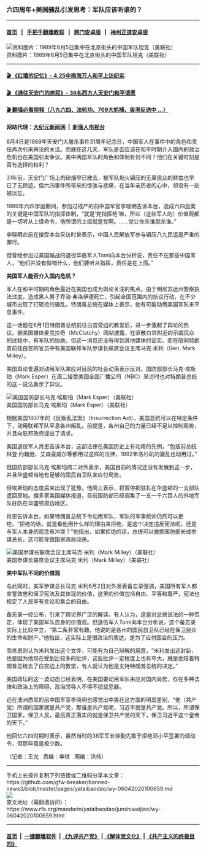 ### 六四周年+美国骚乱引发思考：军队应该听谁的？ 
------------------------

#### [首页](https://github.com/gfw-breaker/banned-news3/blob/master/README.md) &nbsp;&nbsp;|&nbsp;&nbsp; [手把手翻墙教程](https://github.com/gfw-breaker/guides/wiki) &nbsp;&nbsp;|&nbsp;&nbsp; [网门安卓版](https://github.com/oGate2/oGate) &nbsp;&nbsp;|&nbsp;&nbsp; [神州正道安卓版](https://github.com/SzzdOgate/update) 



<div id="headerimg">
 <img alt="资料图片：1989年6月5日集中在北京街头的中国军队坦克（美联社）" src="https://www.rfa.org/mandarin/yataibaodao/junshiwaijiao/wy-06042020100659.html/cc0527a.jpg/image" title="资料图片：1989年6月5日集中在北京街头的中国军队坦克（美联社）"/>
 <div id="headerimgcontents">
  <div id="headerimgcaption">
   <span>
    资料图片：1989年6月5日集中在北京街头的中国军队坦克（美联社）
   </span>
   <!-- zoomattribute -->
  </div>
  <!-- headerimgcaption -->
 </div>
 <!-- headerimagecontents -->
</div>

<hr/>


#### [ 🎬  《红墙的记忆》- 4.25中南海万人和平上访纪实](http://141.164.39.94:10000/videos/legend/425.html)

#### [ 🎬  《通往天安门的旅程》- 36名西方人天安门和平请愿 ](http://141.164.39.94:10000/videos/legend/JTT.html)

#### [ 🎬  翻墙必看视频（八九六四、法轮功、709大抓捕、香港反送中 ...）](https://github.com/gfw-breaker/links/blob/master/banned.md)

#### 网站代理：[大纪元新闻网](http://167.172.10.89:10080/gb/) &nbsp;|&nbsp; [新唐人电视台](http://167.172.10.89:8808/gb/)

<div id="storytext">
 <div>
  <div class="slot_header">
  </div>
 </div>
 <p>
  6月4日是1989年天安门大屠杀事件31周年纪念日，中国军人在事件中的角色和责任再次引来舆论的关注。而就在这几天，军队是否应该在和平时期介入国内的政治危机也在美国引发争议。美中两国军队的角色和体制有何不同？他们在关键时刻是否有选择的权利？
 </p>
 <p>
  31年前，天安门广场上的硝烟早已散去，被军队炮火镇压的无辜民众的鲜血也早已了无踪迹。但六四事件所带来的惊骇与悲痛，在当年亲历者的心中，却没有一刻被淡忘。
 </p>
 <p>
 </p>
 <p>
 </p>
 <p>
  1989年六四学运期间，参加过戒严的前中国军官李晓明告诉本台，造成六四血案的关键是中国军队的指挥体制，“就是‘党指挥枪’嘛，所以（这些军人的）价值观都是一切听从上级命令，他所谓的上级就是党啊。......党让你杀谁就杀谁。”
 </p>
 <p>
  李晓明此前在接受本台采访时曾表示，中国人民解放军参与镇压八九民运是严重的罪行。
 </p>
 <p>
  但曾经参加过美国越战的退役华裔军人Tomi向本台分析说，责任不在那些中国军人，“他们并没有做错什么，他们要听从指挥，责任是在上面。”
 </p>
 <p>
  <b>
   美国军人能否介入国内危机？
  </b>
 </p>
 <p>
  军人在和平时期的角色最近在美国也成为舆论关注的焦点。由于明尼苏达州警察执法过度，造成黑人男子乔治·弗洛伊德死亡，引起全国范围内的抗议行动，在不少城市出现了打砸抢的骚乱。特朗普总统在媒体上表示，他有可能动用美国军队来平息事件。
 </p>
 <p>
  这一话题在6月1日特朗普总统前往白宫旁边的教堂后，进一步激起了舆论的热议。据美国媒体麦克拉奇（McClatchy）网站披露，在驱散白宫附近的示威民众的过程中，有军队的协助，但这一消息还没有得到其他媒体的证实。而在陪同特朗普前往白宫的官员中有美国联邦军队参谋长联席会议主席马克·米利（Gen. Mark Milley）。
 </p>
 <p>
  美国舆论普遍对动用军队来应对目前的社会动荡表示反对。国防部部长马克·埃斯珀（Mark Esper）在周二接受美国全国广播公司（NBC）采访时也对特朗普总统的这一说法表示了异议。
 </p>
 <p>
 </p>
 <p>
  <div class="image-inline captioned" style="width:680px;">
   <div style="width:680px;">
    <img alt="美国国防部长马克·埃斯珀（Mark Esper）（美联社）" src="https://www.rfa.org/mandarin/yataibaodao/junshiwaijiao/wy-06042020100659.html/wy0604y.jpg" title="美国国防部长马克·埃斯珀（Mark Esper）（美联社）"/>
   </div>
   <div class="image-caption">
    <span style="width:680px;">
     美国国防部长马克·埃斯珀（Mark Esper）（美联社）
    </span>
    <span class="copyright">
    </span>
   </div>
  </div>
 </p>
 <p>
 </p>
 <p>
  根据美国1807年的《反叛乱法案》（Insurrection Act），美国总统可以在特定条件下，动用联邦军队平息各州叛乱。前提是，各州自己的力量已经不足以控制局势，并且向联邦政府提出了请求。
 </p>
 <p>
  美国退役军人肖恩告诉本台，这部法律在美国历史上有动用的先例，“包括前总统林登·约翰逊、艾森豪威尔等都用过这样的法律，1992年洛杉矶的骚乱也动用过。”
 </p>
 <p>
  但国防部部长马克·埃斯珀周二对外表示，美国目前的情况还没有发展到这一步，并且华盛顿当地有足够的国民自卫队来应付局势。
 </p>
 <p>
  但埃斯珀的态度后来出现了犹豫。他周三表示，将暂停把驻扎在华盛顿的一支部队遣回原地。据多家美国媒体报道，目前国防部已经调集了一支一千六百人的外地军队驻防在华盛顿周边地区。
 </p>
 <p>
  肖恩告诉本台，如果特朗普总统下令动用军队，军队的军事统帅仍然可以拒绝，“拒绝的话，就是看他用什么样的理由来拒绝，是这个决定违反宪法呢，还是与军人本身的观念有冲突？”他指出，如果拒绝的话，总统可以撤换国防部长或参谋总长，这可能导致国家政局动荡。
 </p>
 <p>
 </p>
 <p>
  <div class="image-inline captioned" style="width:680px;">
   <div style="width:680px;">
    <img alt="美国参谋长联席会议主席马克·米利（Mark Milley）（美联社）" src="https://www.rfa.org/mandarin/yataibaodao/junshiwaijiao/wy-06042020100659.html/wy0604.jpg" title="美国参谋长联席会议主席马克·米利（Mark Milley）（美联社）"/>
   </div>
   <div class="image-caption">
    <span style="width:680px;">
     美国参谋长联席会议主席马克·米利（Mark Milley）（美联社）
    </span>
    <span class="copyright">
    </span>
   </div>
  </div>
 </p>
 <p>
 </p>
 <p>
  <b>
   美中军队不同的价值观
  </b>
 </p>
 <p>
  与此同时，美军参谋总长马克·米利6月2日对外发表备忘录强调，美国所有军人都宣誓效忠和保卫宪法及其体现的价值，这里的价值包括自由、平等和尊严，宪法也规定了人民享有言论和集会的自由。
 </p>
 <p>
  备忘录一经公布，引来了舆论界广泛的解读。有人认为，这是对总统说法的一种否定，体现了美国军队自身的价值观。但退伍军人Tomi向本台分析说，这个备忘录实际上比较中立，“第二条非常有趣，他说的是各州的国民自卫队已经在保卫民众的生命和财产。”他指出，这实际上是很政治的表达，是为了应付国会的压力。
 </p>
 <p>
  而肖恩则认为米利发出这个文件，可能有为自己辩解的用意，“米利发出这封新，也是因为他现在受到比较多的批评，这些批评一定程度上也有夸大，就是他陪着特朗普总统去了白宫边上的教堂，有人就认为他是支持特朗普总统的决定。”
 </p>
 <p>
  美国政坛的这一波动态已经表明，在美国要动用军队来应对国内局势，存在多种法律和政治上的障碍，政治领导人不得不投鼠忌器。
 </p>
 <p>
  远在澳洲悉尼的前中国军官李晓明也感觉出中美在这方面的明显差别，“他（共产党）所谓的国家就是共产党，那谁是共产党呢，习近平就是共产党。所以，所谓保卫国家，保卫人民，最后真正落实的就是保卫共产党的天下，保卫习近平这个皇帝的天下。”
 </p>
 <p>
  他回忆六四时期时表示，虽然当时的38军军长徐勤先敢于拒绝邓小平签署的调动令，但那毕竟是极少数。
 </p>
 <p>
 </p>
 <p>
  （记者：王允   责编：申铧   网编：洪伟）
 </p>
</div>

<hr/>
手机上长按并复制下列链接或二维码分享本文章：<br/>
https://github.com/gfw-breaker/banned-news3/blob/master/pages/yataibaodao/wy-06042020100659.md <br/>
<a href='https://github.com/gfw-breaker/banned-news3/blob/master/pages/yataibaodao/wy-06042020100659.md'><img src='https://github.com/gfw-breaker/banned-news3/blob/master/pages/yataibaodao/wy-06042020100659.md.png'/></a> <br/>
原文地址（需翻墙访问）：https://www.rfa.org/mandarin/yataibaodao/junshiwaijiao/wy-06042020100659.html


------------------------
#### [首页](https://github.com/gfw-breaker/banned-news3/blob/master/README.md) &nbsp;|&nbsp; [一键翻墙软件](https://github.com/gfw-breaker/nogfw/blob/master/README.md) &nbsp;| [《九评共产党》](https://github.com/gfw-breaker/9ping.md/blob/master/README.md#九评之一评共产党是什么) | [《解体党文化》](https://github.com/gfw-breaker/jtdwh.md/blob/master/README.md) | [《共产主义的终极目的》](https://github.com/gfw-breaker/gczydzjmd.md/blob/master/README.md)


<img src='http://gfw-breaker.win/banned-news3/pages/yataibaodao/wy-06042020100659.md' width='0px' height='0px'/>